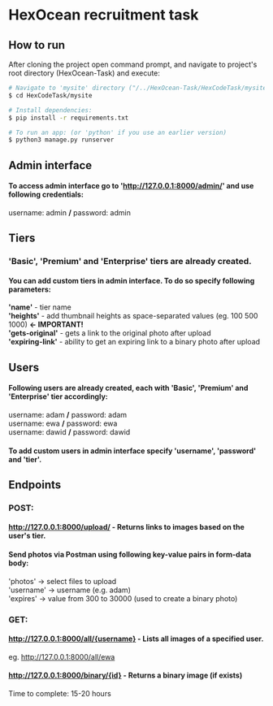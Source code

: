 # HexOcean recruitment task

## How to run

After cloning the project open command prompt, and navigate to project's root directory (HexOcean-Task) and execute:

```bash
# Navigate to 'mysite' directory ("/../HexOcean-Task/HexCodeTask/mysite"):
$ cd HexCodeTask/mysite

# Install dependencies:
$ pip install -r requirements.txt

# To run an app: (or 'python' if you use an earlier version)
$ python3 manage.py runserver 

```
## Admin interface

#### To access admin interface go to 'http://127.0.0.1:8000/admin/' and use following credentials:
username: admin <b>/</b> password: admin

## Tiers
### 'Basic', 'Premium' and 'Enterprise' tiers are already created. 
#### You can add custom tiers in admin interface. To do so specify following parameters: </br>
<b>'name'</b> - tier name </br>
<b>'heights'</b> - add thumbnail heights as space-separated values (eg. 100 500 1000) <b> <- IMPORTANT!</b> </br>
<b>'gets-original'</b> - gets a link to the original photo after upload </br>
<b>'expiring-link'</b> - ability to get an expiring link to a binary photo after upload </br>

## Users

#### Following users are already created, each with 'Basic', 'Premium' and 'Enterprise' tier accordingly: <br>
username: adam <b>/</b> password: adam </br>
username: ewa <b>/</b> password: ewa </br>
username: dawid <b>/</b> password: dawid </br>

#### To add custom users in admin interface specify 'username', 'password' and 'tier'.  </br>

## Endpoints

### POST:

#### http://127.0.0.1:8000/upload/ - Returns links to images based on the user's tier. 

#### Send photos via Postman using following key-value pairs in form-data body:

'photos' -> select files to upload </br>
'username' -> username (e.g. adam) </br>
'expires' -> value from 300 to 30000 (used to create a binary photo) </br>


### GET:

#### http://127.0.0.1:8000/all/{username} - Lists all images of a specified user. </br>
eg. http://127.0.0.1:8000/all/ewa

#### http://127.0.0.1:8000/binary/{id} - Returns a binary image (if exists)

Time to complete: 15-20 hours









